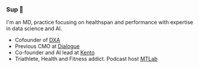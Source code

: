### Sup 👋
I'm an MD, practice focusing on healthspan and performance with expertise in data science and AI.
- Cofounder of [DXA](https://www.dialogue.co/en/blog/en/news/dialogue-acquires-dxa)
- Previous CMO at [Dialogue](https://www.dialogue.co/)
- Co-founder and AI lead at [Kento](https://www.kentohealth.com/)
- Triathlete, Health and Fitness addict. Podcast host [MTLab](https://www.julienmd.com/)
